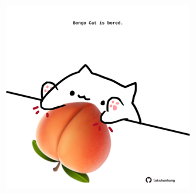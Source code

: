 <!-- built at 19/06/2021, 23:01:47 UTC -->
<p align="center">
  <img width="500" height="500" src="./ReadmeImage.svg">
</p>
